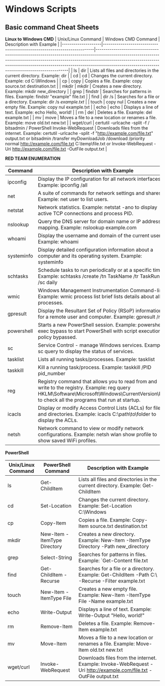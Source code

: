 # Windows Scripts

## Basic command Cheat Sheets

**Linux to Windows CMD**
| Unix/Linux Command | Windows CMD Command                                                     | Description with Example                                                                                                                                                                                                                                                                                 |
|--------------------|-------------------------------------------------------------------------|----------------------------------------------------------------------------------------------------------------------------------------------------------------------------------------------------------------------------------------------------------------------------------------------------------|
| ls                 | dir                                                                     | Lists all files and directories in the current directory. Example: dir                                                                                                                                                                                                                                   |
| cd                 | cd                                                                      | Changes the current directory. Example: cd C:\Windows                                                                                                                                                                                                                                                    |
| cp                 | copy                                                                    | Copies a file. Example: copy source.txt destination.txt                                                                                                                                                                                                                                                  |
| mkdir              | mkdir                                                                   | Creates a new directory. Example: mkdir new_directory                                                                                                                                                                                                                                                    |
| grep               | findstr                                                                 | Searches for patterns in files. Example: findstr "example" file.txt                                                                                                                                                                                                                                      |
| find               | dir /s                                                                  | Searches for a file or a directory. Example: dir /s *example.txt*                                                                                                                                                                                                                                        |
| touch              | copy nul                                                                | Creates a new empty file. Example: copy nul example.txt                                                                                                                                                                                                                                                  |
| echo               | echo                                                                    | Displays a line of text. Example: echo Hello, world!                                                                                                                                                                                                                                                     |
| rm                 | del                                                                     | Deletes a file. Example: del example.txt                                                                                                                                                                                                                                                                 |
| mv                 | move                                                                    | Moves a file to a new location or renames a file. Example: move old.txt new.txt                                                                                                                                                                                                                          |
| wget/curl          | certutil -urlcache -split -f / bitsadmin / PowerShell Invoke-WebRequest | Downloads files from the internet. Example: certutil -urlcache -split -f "http://example.com/file.txt" output.txt or bitsadmin /transfer myDownloadJob /download /priority normal http://example.com/file.txt C:\temp\file.txt or Invoke-WebRequest -Uri http://example.com/file.txt -OutFile output.txt |


**RED TEAM ENUMERATION**

| Command    | Description with Example                                                                                                                                                                      |
|------------|-----------------------------------------------------------------------------------------------------------------------------------------------------------------------------------------------|
| ipconfig   | Display the IP configuration for all network interfaces. Example: ipconfig /all                                                                                                               |
| net        | A suite of commands for network settings and shares. Example: net user to list users.                                                                                                         |
| netstat    | Network statistics. Example: netstat -ano to display active TCP connections and process PID.                                                                                                  |
| nslookup   | Query the DNS server for domain name or IP address mapping. Example: nslookup example.com                                                                                                     |
| whoami     | Display the username and domain of the current user. Example: whoami                                                                                                                          |
| systeminfo | Display detailed configuration information about a computer and its operating system. Example: systeminfo                                                                                     |
| schtasks   | Schedule tasks to run periodically or at a specific time. Example: schtasks /create /tn TaskName /tr TaskRun /sc daily                                                                        |
| wmic       | Windows Management Instrumentation Command-line. Example: wmic process list brief lists details about all processes.                                                                          |
| gpresult   | Display the Resultant Set of Policy (RSoP) information for a remote user and computer. Example: gpresult /r                                                                                   |
| powershell | Starts a new PowerShell session. Example: powershell -exec bypass to start PowerShell with script execution policy bypassed.                                                                  |
| sc         | Service Control - manage Windows services. Example: sc query to display the status of services.                                                                                               |
| tasklist   | Lists all running tasks/processes. Example: tasklist                                                                                                                                          |
| taskkill   | Kill a running task/process. Example: taskkill /PID pid_number                                                                                                                                |
| reg        | Registry command that allows you to read from and write to the registry. Example: reg query HKLM\Software\Microsoft\Windows\CurrentVersion\Run to check all the programs that run at startup. |
| icacls     | Display or modify Access Control Lists (ACLs) for files and directories. Example: icacls C:\path\to\folder to display the ACLs.                                                               |
| netsh      | Network command to view or modify network configurations. Example: netsh wlan show profile to show saved WiFi profiles.                                                                       |


**PowerShell**

| Unix/Linux Command | PowerShell Command           | Description with Example                                                                                           |
|--------------------|------------------------------|--------------------------------------------------------------------------------------------------------------------|
| ls                 | Get-ChildItem                | Lists all files and directories in the current directory. Example: Get-ChildItem                                   |
| cd                 | Set-Location                 | Changes the current directory. Example: Set-Location C:\Windows                                                    |
| cp                 | Copy-Item                    | Copies a file. Example: Copy-Item source.txt destination.txt                                                       |
| mkdir              | New-Item -ItemType Directory | Creates a new directory. Example: New-Item -ItemType Directory -Path new_directory                                 |
| grep               | Select-String                | Searches for patterns in files. Example: `Get-Content file.txt                                                     |
| find               | Get-ChildItem -Recurse       | Searches for a file or a directory. Example: Get-ChildItem -Path C:\ -Recurse -Filter example.txt                  |
| touch              | New-Item -ItemType File      | Creates a new empty file. Example: New-Item -ItemType File -Name example.txt                                       |
| echo               | Write-Output                 | Displays a line of text. Example: Write-Output "Hello, world!"                                                     |
| rm                 | Remove-Item                  | Deletes a file. Example: Remove-Item example.txt                                                                   |
| mv                 | Move-Item                    | Moves a file to a new location or renames a file. Example: Move-Item old.txt new.txt                               |
| wget/curl          | Invoke-WebRequest            | Downloads files from the internet. Example: Invoke-WebRequest -Uri http://example.com/file.txt -OutFile output.txt |


